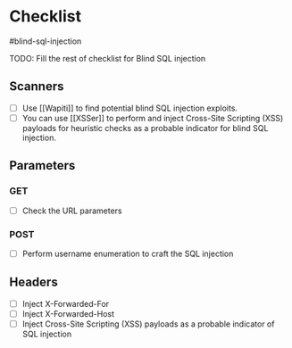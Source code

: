 # Checklist

#blind-sql-injection

TODO: Fill the rest of checklist for Blind SQL injection

## Scanners

- [ ] Use [[Wapiti]] to find potential blind SQL injection exploits.
- [ ] You can use [[XSSer]] to perform and inject Cross-Site Scripting (XSS) payloads for heuristic checks as a probable indicator for blind SQL injection.

## Parameters

### GET

- [ ] Check the URL parameters

### POST

- [ ] Perform username enumeration to craft the SQL injection

## Headers

- [ ] Inject X-Forwarded-For
- [ ] Inject X-Forwarded-Host
- [ ] Inject Cross-Site Scripting (XSS) payloads as a probable indicator of SQL injection